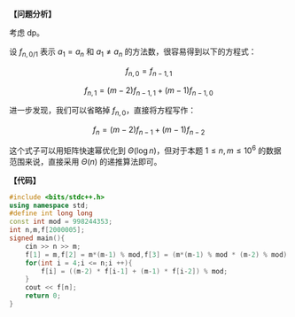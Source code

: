 **【问题分析】**

考虑 dp。

设 $f_{n,0/1}$ 表示 $a_1 = a_n$ 和 $a_1 \ne a_n$ 的方法数，很容易得到以下的方程式：

$$f_{n,0} = f_{n-1,1}$$

$$f_{n,1} = (m-2)f_{n-1,1} + (m-1)f_{n-1,0}$$

进一步发现，我们可以省略掉 $f_{n,0}$，直接将方程写作：

$$f_{n} = (m-2)f_{n-1} + (m-1)f_{n-2}$$

这个式子可以用矩阵快速幂优化到 $\Theta(\log n)$，但对于本题 $1 \le n,m \le 10^6$ 的数据范围来说，直接采用 $\Theta(n)$ 的递推算法即可。

**【代码】**

```cpp
#include <bits/stdc++.h>
using namespace std;
#define int long long
const int mod = 998244353;
int n,m,f[2000005];
signed main(){
    cin >> n >> m;
    f[1] = m,f[2] = m*(m-1) % mod,f[3] = (m*(m-1) % mod * (m-2) % mod);
    for(int i = 4;i <= n;i ++){
    	f[i] = ((m-2) * f[i-1] + (m-1) * f[i-2]) % mod;
	}
	cout << f[n];
	return 0;
}


```

